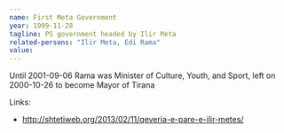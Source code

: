 ```yaml
---
name: First Meta Government
year: 1999-11-28
tagline: PS government headed by Ilir Meta
related-persons: "Ilir Meta, Edi Rama"
value:
---
```


Until 2001-09-06
Rama was Minister of Culture, Youth, and Sport, left on 2000-10-26 to become Mayor of Tirana

Links:
* <http://shtetiweb.org/2013/02/11/qeveria-e-pare-e-ilir-metes/>

